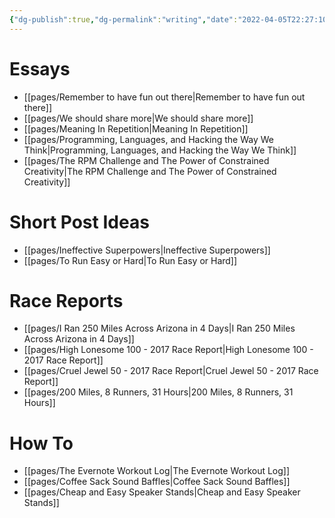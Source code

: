 ```yaml
---
{"dg-publish":true,"dg-permalink":"writing","date":"2022-04-05T22:27:10-04:00","lastmod":"2022-06-13T11:59:13-04:00","permalink":"/writing/","dgHomeLink":true,"dgPassFrontmatter":true}
---
```


# Essays

- [[pages/Remember to have fun out there|Remember to have fun out there]]
- [[pages/We should share more|We should share more]]
- [[pages/Meaning In Repetition|Meaning In Repetition]]
- [[pages/Programming, Languages, and Hacking the Way We Think|Programming, Languages, and Hacking the Way We Think]]
- [[pages/The RPM Challenge and The Power of Constrained Creativity|The RPM Challenge and The Power of Constrained Creativity]]

# Short Post Ideas
- [[pages/Ineffective Superpowers|Ineffective Superpowers]]
- [[pages/To Run Easy or Hard|To Run Easy or Hard]]

# Race Reports
- [[pages/I Ran 250 Miles Across Arizona in 4 Days|I Ran 250 Miles Across Arizona in 4 Days]]
- [[pages/High Lonesome 100 - 2017 Race Report|High Lonesome 100 - 2017 Race Report]]
- [[pages/Cruel Jewel 50 - 2017 Race Report|Cruel Jewel 50 - 2017 Race Report]]
- [[pages/200 Miles, 8 Runners, 31 Hours|200 Miles, 8 Runners, 31 Hours]]

# How To
- [[pages/The Evernote Workout Log|The Evernote Workout Log]]
- [[pages/Coffee Sack Sound Baffles|Coffee Sack Sound Baffles]]
- [[pages/Cheap and Easy Speaker Stands|Cheap and Easy Speaker Stands]]
